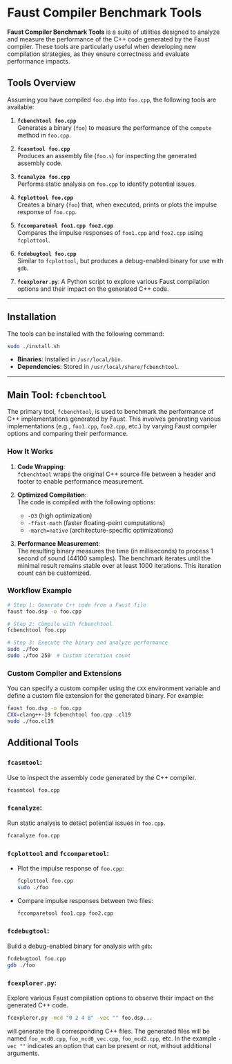 # Faust Compiler Benchmark Tools

**Faust Compiler Benchmark Tools** is a suite of utilities designed to analyze and measure the performance of the C++ code generated by the Faust compiler. These tools are particularly useful when developing new compilation strategies, as they ensure correctness and evaluate performance impacts.

## Tools Overview

Assuming you have compiled `foo.dsp` into `foo.cpp`, the following tools are available:

1. **`fcbenchtool foo.cpp`**  
   Generates a binary (`foo`) to measure the performance of the `compute` method in `foo.cpp`.

2. **`fcasmtool foo.cpp`**  
   Produces an assembly file (`foo.s`) for inspecting the generated assembly code.

3. **`fcanalyze foo.cpp`**  
   Performs static analysis on `foo.cpp` to identify potential issues.

4. **`fcplottool foo.cpp`**  
   Creates a binary (`foo`) that, when executed, prints or plots the impulse response of `foo.cpp`.

5. **`fccomparetool foo1.cpp foo2.cpp`**  
   Compares the impulse responses of `foo1.cpp` and `foo2.cpp` using `fcplottool`.

6. **`fcdebugtool foo.cpp`**  
   Similar to `fcplottool`, but produces a debug-enabled binary for use with `gdb`.
   
7. **`fcexplorer.py`**: A Python script to explore various Faust compilation options and their impact on the generated C++ code.


---

## Installation

The tools can be installed with the following command:

```bash
sudo ./install.sh
```

- **Binaries**: Installed in `/usr/local/bin`.
- **Dependencies**: Stored in `/usr/local/share/fcbenchtool`.

---

## Main Tool: `fcbenchtool`

The primary tool, `fcbenchtool`, is used to benchmark the performance of C++ implementations generated by Faust. This involves generating various implementations (e.g., `foo1.cpp`, `foo2.cpp`, etc.) by varying Faust compiler options and comparing their performance.

### How It Works

1. **Code Wrapping**:  
   `fcbenchtool` wraps the original C++ source file between a header and footer to enable performance measurement.
   
2. **Optimized Compilation**:  
   The code is compiled with the following options:
   - `-O3` (high optimization)
   - `-ffast-math` (faster floating-point computations)
   - `-march=native` (architecture-specific optimizations)

3. **Performance Measurement**:  
   The resulting binary measures the time (in milliseconds) to process 1 second of sound (44100 samples). The benchmark iterates until the minimal result remains stable over at least 1000 iterations. This iteration count can be customized.

### Workflow Example

```bash
# Step 1: Generate C++ code from a Faust file
faust foo.dsp -o foo.cpp

# Step 2: Compile with fcbenchtool
fcbenchtool foo.cpp

# Step 3: Execute the binary and analyze performance
sudo ./foo
sudo ./foo 250  # Custom iteration count
```

### Custom Compiler and Extensions

You can specify a custom compiler using the `CXX` environment variable and define a custom file extension for the generated binary. For example:

```bash
faust foo.dsp -o foo.cpp
CXX=clang++-19 fcbenchtool foo.cpp .cl19
sudo ./foo.cl19
```


## Additional Tools

### `fcasmtool`:  
Use to inspect the assembly code generated by the C++ compiler.

```bash
fcasmtool foo.cpp
```

### `fcanalyze`:  
Run static analysis to detect potential issues in `foo.cpp`.

```bash
fcanalyze foo.cpp
```

### `fcplottool` and `fccomparetool`:  

- Plot the impulse response of `foo.cpp`:

  ```bash
  fcplottool foo.cpp
  sudo ./foo
  ```

- Compare impulse responses between two files:

  ```bash
  fccomparetool foo1.cpp foo2.cpp
  ```

### `fcdebugtool`:  
Build a debug-enabled binary for analysis with `gdb`:

```bash
fcdebugtool foo.cpp
gdb ./foo
```

### `fcexplorer.py`:  
Explore various Faust compilation options to observe their impact on the generated C++ code.

```bash
fcexplorer.py -mcd "0 2 4 8" -vec "" foo.dsp...
```

will generate the 8 corresponding C++ files. The generated files will be named `foo_mcd0.cpp`, `foo_mcd0_vec.cpp`, `foo_mcd2.cpp`, etc. In the example `-vec ""`  indicates an option that can be present or not, without additional arguments.
